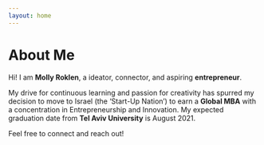 ```yaml
---
layout: home
---
```

# About Me

Hi! I am **Molly Roklen**, a ideator, connector, and aspiring **entrepreneur**.

My drive for continuous learning and passion for creativity
has spurred my decision to move to Israel (the ‘Start-Up Nation’)
to earn a **Global MBA** with a concentration in Entrepreneurship and
Innovation. My expected graduation date from **Tel Aviv University** is August 2021.

Feel free to connect and reach out! 